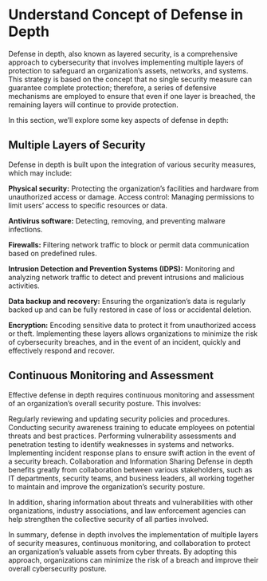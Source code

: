 # Understand Concept of Defense in Depth
Defense in depth, also known as layered security, is a comprehensive approach to cybersecurity that involves implementing multiple layers of protection to safeguard an organization’s assets, networks, and systems. This strategy is based on the concept that no single security measure can guarantee complete protection; therefore, a series of defensive mechanisms are employed to ensure that even if one layer is breached, the remaining layers will continue to provide protection.

In this section, we’ll explore some key aspects of defense in depth:

## Multiple Layers of Security
Defense in depth is built upon the integration of various security measures, which may include:

**Physical security:** Protecting the organization’s facilities and hardware from unauthorized access or damage.
Access control: Managing permissions to limit users’ access to specific resources or data.

**Antivirus software:** Detecting, removing, and preventing malware infections.

**Firewalls:** Filtering network traffic to block or permit data communication based on predefined rules.

**Intrusion Detection and Prevention Systems (IDPS):**
Monitoring and analyzing network traffic to detect and prevent intrusions and malicious activities.

**Data backup and recovery:** Ensuring the organization’s data is regularly backed up and can be fully restored in case of loss or accidental deletion.

**Encryption:** Encoding sensitive data to protect it from unauthorized access or theft.
Implementing these layers allows organizations to minimize the risk of cybersecurity breaches, and in the event of an incident, quickly and effectively respond and recover.

## Continuous Monitoring and Assessment
Effective defense in depth requires continuous monitoring and assessment of an organization’s overall security posture. This involves:

Regularly reviewing and updating security policies and procedures.
Conducting security awareness training to educate employees on potential threats and best practices.
Performing vulnerability assessments and penetration testing to identify weaknesses in systems and networks.
Implementing incident response plans to ensure swift action in the event of a security breach.
Collaboration and Information Sharing
Defense in depth benefits greatly from collaboration between various stakeholders, such as IT departments, security teams, and business leaders, all working together to maintain and improve the organization’s security posture.

In addition, sharing information about threats and vulnerabilities with other organizations, industry associations, and law enforcement agencies can help strengthen the collective security of all parties involved.

In summary, defense in depth involves the implementation of multiple layers of security measures, continuous monitoring, and collaboration to protect an organization’s valuable assets from cyber threats. By adopting this approach, organizations can minimize the risk of a breach and improve their overall cybersecurity posture.